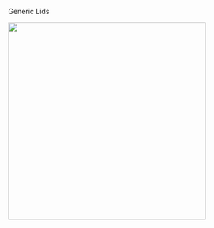 Generic Lids

<img src="https://github.com/nchlssmsn/diyjigs/blob/master/PDMS-Moulds/Generic/PDMS_mould_lids_fisheye_RevB.JPG?raw=true" width="400"  />
